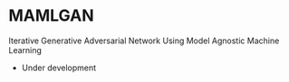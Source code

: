 # MAMLGAN
Iterative Generative Adversarial Network Using Model Agnostic Machine Learning
- Under development

